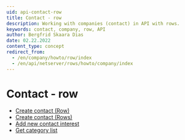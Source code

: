 ```yaml
---
uid: api-contact-row
title: Contact - row
description: Working with companies (contact) in API with rows.
keywords: contact, company, row, API
author: Bergfrid Skaara Dias
date: 02.22.2022
content_type: concept
redirect_from:
  - /en/company/howto/row/index
  - /en/api/netserver/rows/howto/company/index
---
```


# Contact - row

* [Create contact (Row)][1]
* [Create contact (Rows)][2]
* [Add new contact interest][3]
* [Get category list][4]

<!-- Referenced links -->
[1]: create-contact-row.md
[2]: create-contact-row.md
[3]: add-new-contact-interest.md
[4]: get-catlist-categoryrows.md

